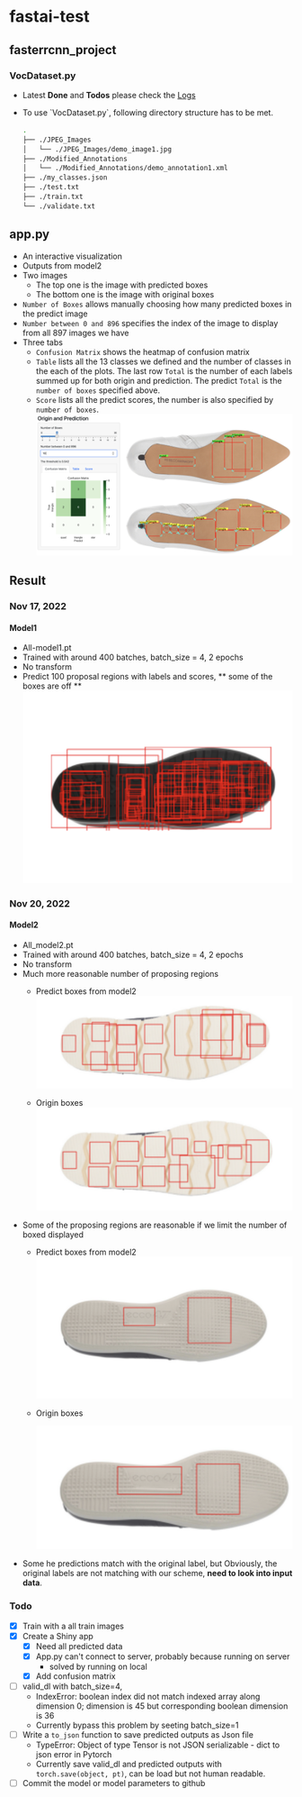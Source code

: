 # fastai-test

## fasterrcnn_project

### VocDataset.py

-   Latest **Done** and **Todos** please check the [Logs](https://hiiiua.github.io/#category=Logs)

<!-- -->

-   To use \`VocDataset.py\`, following directory structure has to be met.

    ``` bash
    .
    ├── ./JPEG_Images
    │   └── ./JPEG_Images/demo_image1.jpg
    ├── ./Modified_Annotations
    │   └── ./Modified_Annotations/demo_annotation1.xml
    ├── ./my_classes.json
    ├── ./test.txt
    ├── ./train.txt
    └── ./validate.txt
    ```

## app.py

-   An interactive visualization
-   Outputs from model2
-   Two images
    -   The top one is the image with predicted boxes
    -   The bottom one is the image with original boxes
-   `Number of Boxes` allows manually choosing how many predicted boxes in the predict image
-   `Number between 0 and 896` specifies the index of the image to display from all 897 images we have
-   Three tabs
    -   `Confusion Matrix` shows the heatmap of confusion matrix
    -   `Table` lists all the 13 classes we defined and the number of classes in the each of the plots. The last row `Total` is the number of each labels summed up for both origin and prediction. The predict `Total` is the `number of boxes` specified above.
    -   `Score` lists all the predict scores, the number is also specified by `number of boxes`. ![Interactive visualization](https://github.com/srvanderplas/fastai-test/blob/main/README_img/Shiny.png)

## Result

### Nov 17, 2022

#### Model1

-   All-model1.pt
-   Trained with around 400 batches, batch_size = 4, 2 epochs
-   No transform
-   Predict 100 proposal regions with labels and scores, \*\* some of the boxes are off \*\* ![100 porposing regions from model1](https://github.com/srvanderplas/fastai-test/blob/main/README_img/mode1_100_boxes.png)

### Nov 20, 2022

#### Model2

-   All_model2.pt
-   Trained with around 400 batches, batch_size = 4, 2 epochs
-   No transform
-   Much more reasonable number of proposing regions
    -   Predict boxes from model2 ![Predict boxes from model2](https://github.com/srvanderplas/fastai-test/blob/main/README_img/model2_001_pred.png)

    -   Origin boxes  
        ![Origin boxes](https://github.com/srvanderplas/fastai-test/blob/main/README_img/model2_001_origin.png)  
-   Some of the proposing regions are reasonable if we limit the number of boxed displayed
    -   Predict boxes from model2 ![Predict boxes from model2](https://github.com/srvanderplas/fastai-test/blob/main/README_img/model2_002_pred.png)

    -   Origin boxes

        ![Origin boxes](https://github.com/srvanderplas/fastai-test/blob/main/README_img/model2_002_origin.png)  
-   Some he predictions match with the original label, but Obviously, the original labels are not matching with our scheme, **need to look into input data**.

### Todo

-   [x] Train with a all train images
-   [x] Create a Shiny app
    -   [x] Need all predicted data
    -   [x] App.py can't connect to server, probably because running on server
        -   solved by running on local
    -   [x] Add confusion matrix
-   [ ] valid_dl with batch_size=4,
    -   IndexError: boolean index did not match indexed array along dimension 0; dimension is 45 but corresponding boolean dimension is 36
    -   Currently bypass this problem by seeting batch_size=1
-   [ ] Write a `to_json` function to save predicted outputs as Json file
    -   TypeError: Object of type Tensor is not JSON serializable - dict to json error in Pytorch
    -   Currently save valid_dl and predicted outputs with `torch.save(object, pt)`, can be load but not human readable.
-   [ ] Commit the model or model parameters to github
